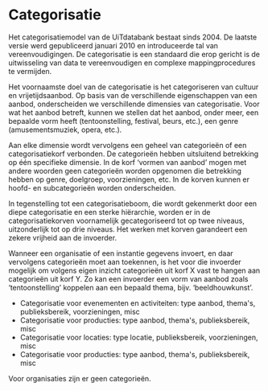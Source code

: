 ---
---

# Categorisatie

Het categorisatiemodel van de UiTdatabank bestaat sinds 2004. De laatste versie werd gepubliceerd januari 2010 en introduceerde tal van vereenvoudigingen. De categorisatie is een standaard die erop gericht is de uitwisseling van data te vereenvoudigen en complexe mappingprocedures te vermijden.

Het voornaamste doel van de categorisatie is het categoriseren van cultuur en vrijetijdsaanbod. Op basis van de verschillende eigenschappen van een aanbod, onderscheiden we verschillende dimensies van categorisatie. Voor wat het aanbod betreft, kunnen we stellen dat het aanbod, onder meer, een bepaalde vorm heeft (tentoonstelling, festival, beurs, etc.), een genre (amusementsmuziek, opera, etc.).

Aan elke dimensie wordt vervolgens een geheel van categorieën of een categorisatiekorf verbonden. De categorieën hebben uitsluitend betrekking op één specifieke dimensie. In de korf ‘vormen van aanbod’ mogen met andere woorden geen categorieën worden opgenomen die betrekking hebben op genre, doelgroep, voorzieningen, etc. In de korven kunnen er hoofd- en subcategorieën worden onderscheiden.

In tegenstelling tot een categorisatieboom, die wordt gekenmerkt door een diepe categorisatie en een sterke hiërarchie, worden er in de categorisatiekorven voornamelijk gecategoriseerd tot op twee niveaus, uitzonderlijk tot op drie niveaus. Het werken met korven garandeert een zekere vrijheid aan de invoerder.

Wanneer een organisatie of een instantie gegevens invoert, en daar vervolgens categorieën moet aan toekennen, is het voor die invoerder mogelijk om volgens eigen inzicht categorieën uit korf X vast te hangen aan categorieën uit korf Y. Zo kan een invoerder een vorm van aanbod zoals ‘tentoonstelling’ koppelen aan een bepaald thema, bijv. ‘beeldhouwkunst’.

- Categorisatie voor evenementen en activiteiten: type aanbod, thema's, publieksbereik, voorzieningen, misc
- Categorisatie voor producties: type aanbod, thema's, publieksbereik, misc
- Categorisatie voor locaties: type locatie,  publieksbereik, voorzieningen, misc
- Categorisatie voor producties: type aanbod, thema's, publieksbereik, misc

Voor organisaties zijn er geen categorieën.
